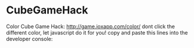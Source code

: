 # CubeGameHack
Color Cube Game Hack: 
http://game.ioxapp.com/color/
dont click the different color, let javascript do it for you!
copy and paste this lines into the developer console:
